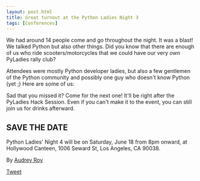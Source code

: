 ```yaml
---
layout: post.html
title: Great turnout at the Python Ladies Night 3
tags: [Conferences]
---
```


We had around 14 people come and go throughout the night. It was a blast! We talked Python but also other things. Did you know that there are enough of us who ride scooters/motorcycles that we could have our very own PyLadies rally club?

Attendees were mostly Python developer ladies, but also a few gentlemen of the Python community and possibly one guy who doesn't know Python (yet ;) Here are some of us:

Sad that you missed it? Come for the next one! It'll be right after the PyLadies Hack Session. Even if you can't make it to the event, you can still join us for drinks afterward.

SAVE THE DATE
-------------

Python Ladies' Night 4 will be on Saturday, June 18 from 8pm onward, at Hollywood Canteen, 1006 Seward St, Los Angeles, CA 90038.


By [Audrey Roy](https://twitter.com/audreyr "AudreyR | Twitter")

[Tweet](https://twitter.com/share)